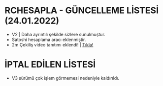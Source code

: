 # RCHESAPLA - GÜNCELLEME LİSTESİ (24.01.2022)

- V2 | Daha ayrıntılı şekilde sizlere sunulmuştur.
- Satoshi hesaplama aracı eklenmiştir.
- 2m Çekiliş video tanıtımı eklendi! | [Tıkla!](https://fatihcelikofficialtr.github.io/rchesapla/v2/2m/)


# İPTAL EDİLEN LİSTESİ

- V3 sürümü çok işlem görmemesi nedeniyle kaldırıldı.
